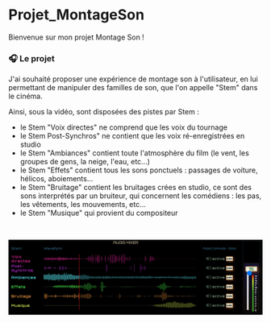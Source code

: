 # Projet_MontageSon

Bienvenue sur mon projet Montage Son !

### :headphones: Le projet

J'ai souhaité proposer une expérience de montage son à l'utilisateur, en lui permettant de manipuler des familles de son, que l'on appelle "Stem" dans le cinéma. 

Ainsi, sous la vidéo, sont disposées des pistes par Stem : 
- le Stem "Voix directes" ne comprend que les voix du tournage
- le Stem Post-Synchros" ne contient que les voix ré-enregistrées en studio
- le Stem "Ambiances" contient toute l'atmosphère du film (le vent, les groupes de gens, la neige, l'eau, etc...)
- le Stem "Effets" contient tous les sons ponctuels : passages de voiture, hélicos, aboiements...
- le Stem "Bruitage" contient les bruitages crées en studio, ce sont des sons interprétés par un bruiteur, qui concernent les comédiens : les pas, les vêtements, les mouvements, etc...
- le Stem "Musique" qui provient du compositeur

<br/>

![cover](https://github.com/clem0316/Projet_MontageSon/blob/cb6dc07f9e32fe23849bcd32f323a29c075d0e09/img/Screen3.jpg)

<br/>
